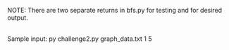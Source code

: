 NOTE: There are two separate returns in bfs.py for testing and for desired output.<br/><br/>

Sample input: py challenge2.py graph_data.txt 1 5